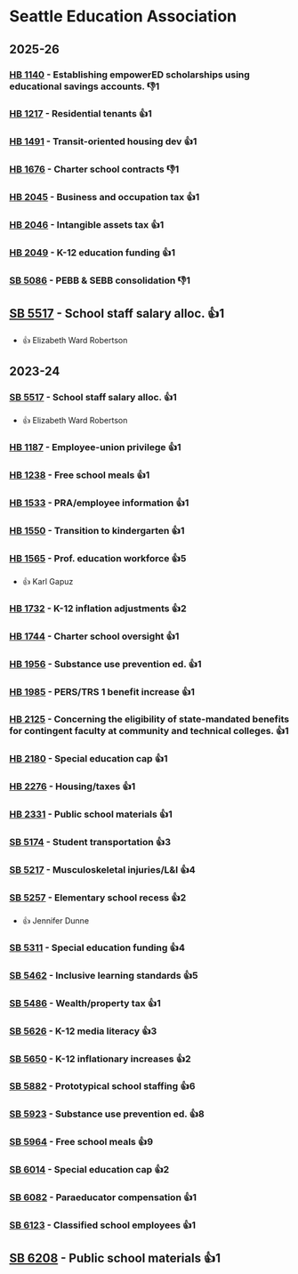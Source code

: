 # Seattle Education Association
## 2025-26

### [HB 1140](/bill/2025-26/hb/1140/) - Establishing empowerED scholarships using educational savings accounts.  👎1 

### [HB 1217](/bill/2025-26/hb/1217/) - Residential tenants 👍1  

### [HB 1491](/bill/2025-26/hb/1491/) - Transit-oriented housing dev 👍1  

### [HB 1676](/bill/2025-26/hb/1676/) - Charter school contracts  👎1 

### [HB 2045](/bill/2025-26/hb/2045/) - Business and occupation tax 👍1  

### [HB 2046](/bill/2025-26/hb/2046/) - Intangible assets tax 👍1  

### [HB 2049](/bill/2025-26/hb/2049/) - K-12 education funding 👍1  

### [SB 5086](/bill/2025-26/sb/5086/) - PEBB & SEBB consolidation  👎1 

## [SB 5517](/bill/2025-26/sb/5517/) - School staff salary alloc. 👍1  
* 👍 Elizabeth Ward Robertson

## 2023-24

### [SB 5517](/bill/2023-24/sb/5517/) - School staff salary alloc. 👍1  
* 👍 Elizabeth Ward Robertson

### [HB 1187](/bill/2023-24/hb/1187/) - Employee-union privilege 👍1  

### [HB 1238](/bill/2023-24/hb/1238/) - Free school meals 👍1  

### [HB 1533](/bill/2023-24/hb/1533/) - PRA/employee information 👍1  

### [HB 1550](/bill/2023-24/hb/1550/) - Transition to kindergarten 👍1  

### [HB 1565](/bill/2023-24/hb/1565/) - Prof. education workforce 👍5  
* 👍 Karl Gapuz

### [HB 1732](/bill/2023-24/hb/1732/) - K-12 inflation adjustments 👍2  

### [HB 1744](/bill/2023-24/hb/1744/) - Charter school oversight 👍1  

### [HB 1956](/bill/2023-24/hb/1956/) - Substance use prevention ed. 👍1  

### [HB 1985](/bill/2023-24/hb/1985/) - PERS/TRS 1 benefit increase 👍1  

### [HB 2125](/bill/2023-24/hb/2125/) - Concerning the eligibility of state-mandated benefits for contingent faculty at community and technical colleges. 👍1  

### [HB 2180](/bill/2023-24/hb/2180/) - Special education cap 👍1  

### [HB 2276](/bill/2023-24/hb/2276/) - Housing/taxes 👍1  

### [HB 2331](/bill/2023-24/hb/2331/) - Public school materials 👍1  

### [SB 5174](/bill/2023-24/sb/5174/) - Student transportation 👍3  

### [SB 5217](/bill/2023-24/sb/5217/) - Musculoskeletal injuries/L&I 👍4  

### [SB 5257](/bill/2023-24/sb/5257/) - Elementary school recess 👍2  
* 👍 Jennifer Dunne

### [SB 5311](/bill/2023-24/sb/5311/) - Special education funding 👍4  

### [SB 5462](/bill/2023-24/sb/5462/) - Inclusive learning standards 👍5  

### [SB 5486](/bill/2023-24/sb/5486/) - Wealth/property tax 👍1  

### [SB 5626](/bill/2023-24/sb/5626/) - K-12 media literacy 👍3  

### [SB 5650](/bill/2023-24/sb/5650/) - K-12 inflationary increases 👍2  

### [SB 5882](/bill/2023-24/sb/5882/) - Prototypical school staffing 👍6  

### [SB 5923](/bill/2023-24/sb/5923/) - Substance use prevention ed. 👍8  

### [SB 5964](/bill/2023-24/sb/5964/) - Free school meals 👍9  

### [SB 6014](/bill/2023-24/sb/6014/) - Special education cap 👍2  

### [SB 6082](/bill/2023-24/sb/6082/) - Paraeducator compensation 👍1  

### [SB 6123](/bill/2023-24/sb/6123/) - Classified school employees 👍1  

## [SB 6208](/bill/2023-24/sb/6208/) - Public school materials 👍1  
